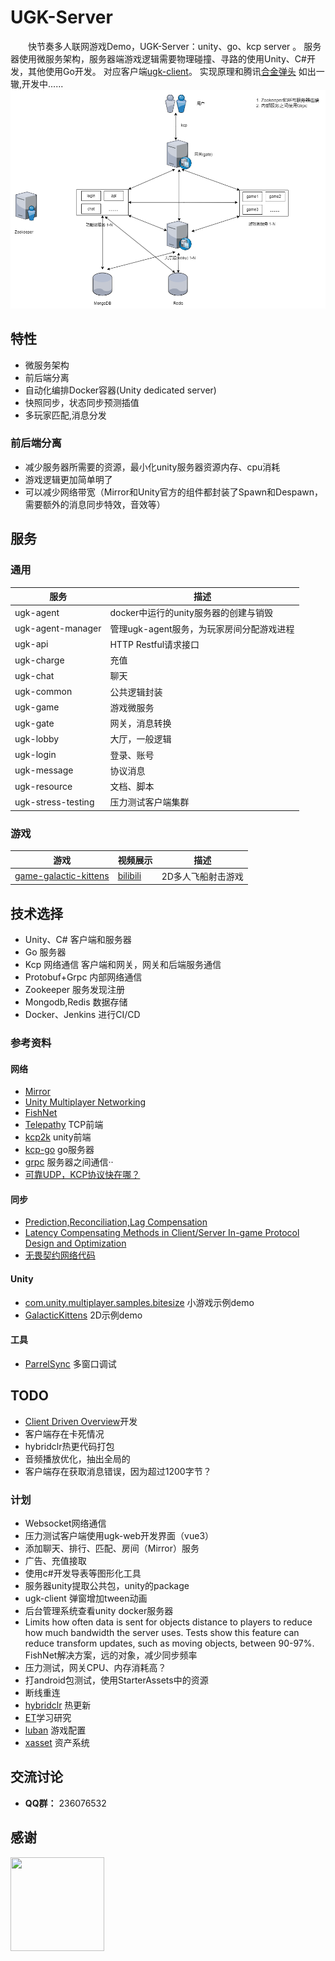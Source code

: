 # UGK-Server

&emsp;&emsp;快节奏多人联网游戏Demo，UGK-Server：unity、go、kcp server 。
服务器使用微服务架构，服务器端游戏逻辑需要物理碰撞、寻路的使用Unity、C#开发，其他使用Go开发。
对应客户端[ugk-client](https://github.com/jzyong/ugk-client)。
实现原理和腾讯[合金弹头](https://www.bilibili.com/video/BV1we411r757/?share_source=copy_web&vd_source=607b72b5d6040b90ae9daf87e9518f3b)
如出一辙,开发中......
![ugk-architecture](ugk-resource/img/ugk_architecture.png)

## 特性

* 微服务架构
* 前后端分离
* 自动化编排Docker容器(Unity dedicated server)
* 快照同步，状态同步预测插值
* 多玩家匹配,消息分发

### 前后端分离

* 减少服务器所需要的资源，最小化unity服务器资源内存、cpu消耗
* 游戏逻辑更加简单明了
* 可以减少网络带宽（Mirror和Unity官方的组件都封装了Spawn和Despawn，需要额外的消息同步特效，音效等）

## 服务

### 通用

| 服务	                | 描述                        |
|--------------------|---------------------------|
| ugk-agent          | docker中运行的unity服务器的创建与销毁  |
| ugk-agent-manager  | 管理ugk-agent服务，为玩家房间分配游戏进程 |
| ugk-api            | HTTP Restful请求接口          |
| ugk-charge         | 充值                        |
| ugk-chat           | 聊天                        |
| ugk-common         | 公共逻辑封装                    |
| ugk-game           | 游戏微服务                     |
| ugk-gate           | 网关，消息转换                   |
| ugk-lobby          | 大厅，一般逻辑                   |
| ugk-login          | 登录、账号                     |
| ugk-message        | 协议消息                      |
| ugk-resource       | 文档、脚本                     |
| ugk-stress-testing | 压力测试客户端集群                 |

### 游戏

| 游戏	                                                               | 视频展示                                                                                                | 描述         |
|-------------------------------------------------------------------|-----------------------------------------------------------------------------------------------------|------------|
| [game-galactic-kittens](ugk-game/game-galactic-kittens/README.md) | [bilibili](https://www.bilibili.com/video/BV1EG41167Vd/?vd_source=9a3221975d2950e2658876aa87a7f57e) | 2D多人飞船射击游戏 |

## 技术选择

* Unity、C# 客户端和服务器
* Go 服务器
* Kcp 网络通信 客户端和网关，网关和后端服务通信
* Protobuf+Grpc 内部网络通信
* Zookeeper 服务发现注册
* Mongodb,Redis 数据存储
* Docker、Jenkins 进行CI/CD

### 参考资料

#### 网络

* [Mirror](https://github.com/MirrorNetworking/Mirror)
* [Unity Multiplayer Networking](https://github.com/Unity-Technologies/com.unity.netcode.gameobjects)
* [FishNet](https://github.com/FirstGearGames/FishNet/)
* [Telepathy](https://github.com/vis2k/Telepathy) TCP前端
* [kcp2k](https://github.com/vis2k/kcp2k) unity前端
* [kcp-go](https://github.com/xtaci/kcp-go) go服务器
* [grpc](https://grpc.io/) 服务器之间通信··
* [可靠UDP，KCP协议快在哪？](https://wetest.qq.com/lab/view/391.html)

#### 同步

* [Prediction,Reconciliation,Lag Compensation](https://www.gabrielgambetta.com/client-server-game-architecture.html)
* [Latency Compensating Methods in Client/Server In-game Protocol Design and Optimization](https://developer.valvesoftware.com/wiki/Latency_Compensating_Methods_in_Client/Server_In-game_Protocol_Design_and_Optimization)
* [无畏契约网络代码](https://technology.riotgames.com/news/peeking-valorants-netcode)

#### Unity

* [com.unity.multiplayer.samples.bitesize](https://github.com/Unity-Technologies/com.unity.multiplayer.samples.bitesize)
  小游戏示例demo
* [GalacticKittens](https://github.com/UnityTechnologies/GalacticKittens) 2D示例demo

#### 工具

* [ParrelSync](https://github.com/VeriorPies/ParrelSync) 多窗口调试

## TODO

* [Client Driven Overview]((https://github.com/Unity-Technologies/com.unity.multiplayer.samples.bitesize))开发
* 客户端存在卡死情况
* hybridclr热更代码打包
* 音频播放优化，抽出全局的
* 客户端存在获取消息错误，因为超过1200字节？

### 计划

* Websocket网络通信
* 压力测试客户端使用ugk-web开发界面（vue3）
* 添加聊天、排行、匹配、房间（Mirror）服务
* 广告、充值接取
* 使用c#开发导表等图形化工具
* 服务器unity提取公共包，unity的package
* ugk-client 弹窗增加tween动画
* 后台管理系统查看unity docker服务器
* Limits how often data is sent for objects distance to players to reduce how much bandwidth the server uses. Tests show
  this feature can reduce transform updates, such as moving objects, between 90-97%. FishNet解决方案，远的对象，减少同步频率
* 压力测试，网关CPU、内存消耗高？
* 打android包测试，使用StarterAssets中的资源
* 断线重连
* [hybridclr](https://github.com/focus-creative-games/hybridclr) 热更新
* [ET](https://github.com/egametang/ET)学习研究
* [luban](https://github.com/focus-creative-games/luban) 游戏配置
* [xasset](https://github.com/xasset/xasset) 资产系统

交流讨论
---------

* **QQ群：** 236076532

感谢
---------
<img src="https://resources.jetbrains.com/storage/products/company/brand/logos/jb_beam.png" width = "150" height = "150" div align=left />

